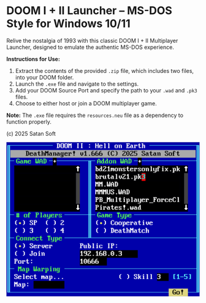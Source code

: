 # DOOM I + II Launcher – MS-DOS Style for Windows 10/11

Relive the nostalgia of 1993 with this classic DOOM I + II Multiplayer Launcher, designed to emulate the authentic MS-DOS experience.

**Instructions for Use:**

1. Extract the contents of the provided `.zip` file, which includes two files, into your DOOM folder.
2. Launch the `.exe` file and navigate to the settings.
3. Add your DOOM Source Port and specify the path to your `.wad` and `.pk3` files.
4. Choose to either host or join a DOOM multiplayer game.

**Note:** The `.exe` file requires the `resources.neu` file as a dependency to function properly.

(c) 2025 Satan Soft

![Screenshot of the DeathLauncher](https://raw.githubusercontent.com/schnalz-digital/deathmanager/refs/heads/main/deathmanager-v1.666a.png)
